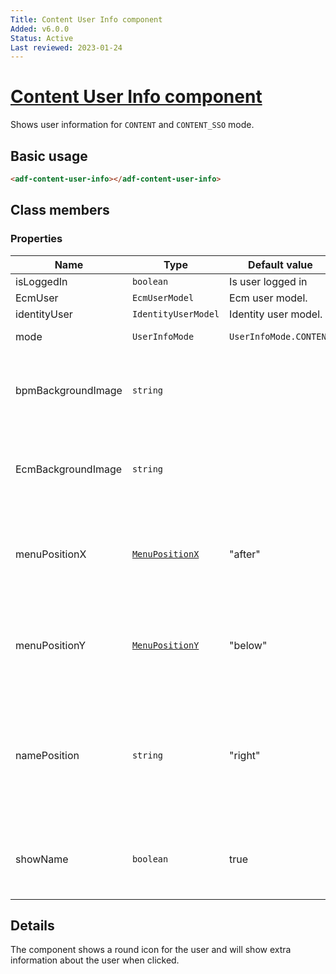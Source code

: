 ```yaml
---
Title: Content User Info component
Added: v6.0.0
Status: Active
Last reviewed: 2023-01-24
---
```


# [Content User Info component](../../../lib/content-services/src/lib/content-user-info/content-user-info.component.ts "Defined in content-user-info.component.ts")

Shows user information for `CONTENT` and `CONTENT_SSO` mode.

## Basic usage

```html
<adf-content-user-info></adf-content-user-info>
```

## Class members

### Properties

| Name | Type | Default value | Description |
| ---- | ---- | ------------- | ----------- |
| isLoggedIn | `boolean` | Is user logged in |
| EcmUser | `EcmUserModel` | Ecm user model. |
| identityUser | `IdentityUserModel` | Identity user model. |
| mode | `UserInfoMode` | `UserInfoMode.CONTENT` | current mode. |
| bpmBackgroundImage | `string` |  | Custom path for the background banner image for APS users. |
| EcmBackgroundImage | `string` |  | Custom path for the background banner image for ACS users. |
| menuPositionX | [`MenuPositionX`](https://github.com/angular/components/blob/master/src/material/menu/menu-positions.ts) | "after" | Custom choice for opening the menu at the bottom. Can be `before` or `after`. |
| menuPositionY | [`MenuPositionY`](https://github.com/angular/components/blob/master/src/material/menu/menu-positions.ts) | "below" | Custom choice for opening the menu at the bottom. Can be `above` or `below`. |
| namePosition | `string` | "right" | When the username is shown, this defines its position relative to the user info button. Can be `right` or `left`. |
| showName | `boolean` | true | Shows/hides the username next to the user info button. |

## Details

The component shows a round icon for the user and will show extra information about
the user when clicked.

